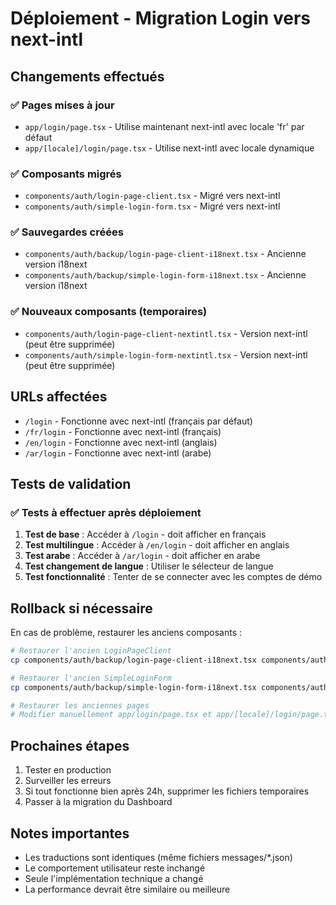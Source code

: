 # Déploiement - Migration Login vers next-intl

## Changements effectués

### ✅ Pages mises à jour
- `app/login/page.tsx` - Utilise maintenant next-intl avec locale 'fr' par défaut
- `app/[locale]/login/page.tsx` - Utilise next-intl avec locale dynamique

### ✅ Composants migrés
- `components/auth/login-page-client.tsx` - Migré vers next-intl
- `components/auth/simple-login-form.tsx` - Migré vers next-intl

### ✅ Sauvegardes créées
- `components/auth/backup/login-page-client-i18next.tsx` - Ancienne version i18next
- `components/auth/backup/simple-login-form-i18next.tsx` - Ancienne version i18next

### ✅ Nouveaux composants (temporaires)
- `components/auth/login-page-client-nextintl.tsx` - Version next-intl (peut être supprimée)
- `components/auth/simple-login-form-nextintl.tsx` - Version next-intl (peut être supprimée)

## URLs affectées
- `/login` - Fonctionne avec next-intl (français par défaut)
- `/fr/login` - Fonctionne avec next-intl (français)
- `/en/login` - Fonctionne avec next-intl (anglais)
- `/ar/login` - Fonctionne avec next-intl (arabe)

## Tests de validation

### ✅ Tests à effectuer après déploiement
1. **Test de base** : Accéder à `/login` - doit afficher en français
2. **Test multilingue** : Accéder à `/en/login` - doit afficher en anglais
3. **Test arabe** : Accéder à `/ar/login` - doit afficher en arabe
4. **Test changement de langue** : Utiliser le sélecteur de langue
5. **Test fonctionnalité** : Tenter de se connecter avec les comptes de démo

## Rollback si nécessaire

En cas de problème, restaurer les anciens composants :

```bash
# Restaurer l'ancien LoginPageClient
cp components/auth/backup/login-page-client-i18next.tsx components/auth/login-page-client.tsx

# Restaurer l'ancien SimpleLoginForm  
cp components/auth/backup/simple-login-form-i18next.tsx components/auth/simple-login-form.tsx

# Restaurer les anciennes pages
# Modifier manuellement app/login/page.tsx et app/[locale]/login/page.tsx
```

## Prochaines étapes
1. Tester en production
2. Surveiller les erreurs
3. Si tout fonctionne bien après 24h, supprimer les fichiers temporaires
4. Passer à la migration du Dashboard

## Notes importantes
- Les traductions sont identiques (même fichiers messages/*.json)
- Le comportement utilisateur reste inchangé
- Seule l'implémentation technique a changé
- La performance devrait être similaire ou meilleure